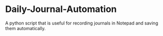 # Daily-Journal-Automation
 A python script that is useful for recording journals in Notepad and saving them automatically. 
